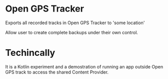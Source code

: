 # Open GPS Tracker

Exports all recorded tracks in Open GPS Tracker to 'some location'

Allow user to create complete backups under their own control.

# Techincally

It is a Kotlin experiment and a demostration of running an app outside Open GPS track to access the shared Content Provider.
